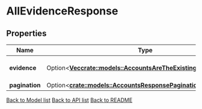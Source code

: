 # AllEvidenceResponse

## Properties

Name | Type | Description | Notes
------------ | ------------- | ------------- | -------------
**evidence** | Option<[**Vec<crate::models::AccountsAreTheExistingAccountsInner>**](accounts_are_the_existing_accounts_inner.md)> | evidence returns all evidences. | [optional]
**pagination** | Option<[**crate::models::AccountsResponsePagination**](Accounts_response_pagination.md)> |  | [optional]

[Back to Model list](../README.md#documentation-for-models) [Back to API list](../README.md#documentation-for-api-endpoints) [Back to README](../README.md)


